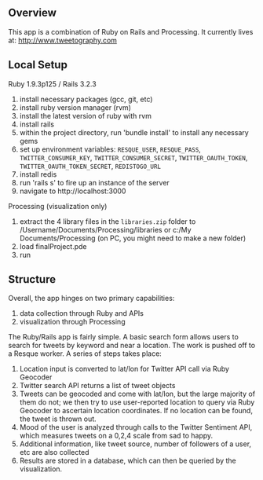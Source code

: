 ## Overview
This app is a combination of Ruby on Rails and Processing. It currently lives at: http://www.tweetography.com

## Local Setup
Ruby 1.9.3p125 / Rails 3.2.3
1. install necessary packages (gcc, git, etc)
2. install ruby version manager (rvm)
3. install the latest version of ruby with rvm
4. install rails
5. within the project directory, run 'bundle install' to install any necessary gems
6. set up environment variables: `RESQUE_USER`, `RESQUE_PASS`, `TWITTER_CONSUMER_KEY`, `TWITTER_CONSUMER_SECRET`, `TWITTER_OAUTH_TOKEN`, `TWITTER_OAUTH_TOKEN_SECRET`, `REDISTOGO_URL`
7. install redis
8. run 'rails s' to fire up an instance of the server
9. navigate to http://localhost:3000

Processing (visualization only)
1. extract the 4 library files in the `libraries.zip` folder to
/Username/Documents/Processing/libraries or c:/My Documents/Processing (on PC, you might need to make a new folder)
2. load finalProject.pde 
3. run

## Structure
Overall, the app hinges on two primary capabilities:
1. data collection through Ruby and APIs
2. visualization through Processing

The Ruby/Rails app is fairly simple. A basic search form allows users to search for tweets by keyword and near a location. The work is pushed off to a Resque worker. A series of steps takes place:
1. Location input is converted to lat/lon for Twitter API call via Ruby Geocoder
2. Twitter search API returns a list of tweet objects
3. Tweets can be geocoded and come with lat/lon, but the large majority of them do not; we then try to use user-reported location to query via Ruby Geocoder to ascertain location coordinates. If no location can be found, the tweet is thrown out.
4. Mood of the user is analyzed through calls to the Twitter Sentiment API, which measures tweets on a 0,2,4 scale from sad to happy. 
5. Additional information, like tweet source, number of followers of a user, etc are also collected
6. Results are stored in a database, which can then be queried by the visualization.